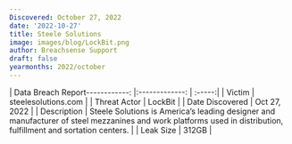 ```yaml
---
Discovered: October 27, 2022
date: '2022-10-27'
title: Steele Solutions
image: images/blog/LockBit.png
author: Breachsense Support
draft: false
yearmonths: 2022/october
---
```


| Data Breach Report------------:     |:-------------:    | :-----:|
| Victim      | steelesolutions.com       | 
| Threat Actor      | LockBit      | 
| Date Discovered      | Oct 27, 2022      | 
| Description      | Steele Solutions is America’s leading designer and manufacturer of steel mezzanines and work platforms used in distribution, fulfillment and sortation centers.      | 
| Leak Size      | 312GB      | 

